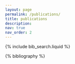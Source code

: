 ```yaml
---
layout: page
permalink: /publications/
title: publications
description: 
nav: true
nav_order: 2
---
```


<!-- _pages/publications.md -->


<!-- Bibsearch Feature -->

{% include bib_search.liquid %}

<div class="publications">

{% bibliography %}

</div>
